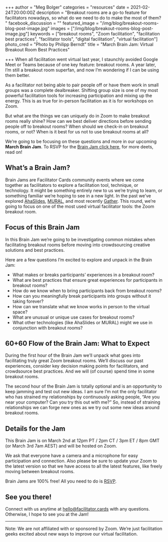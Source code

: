 +++
author = "Meg Bolger"
categories = "resources"
date = 2021-02-24T20:00:00Z
description = "Breakout rooms are a go-to feature for facilitators nowadays, so what do we need to do to make the most of them? "
facebook_discussion = ""
featured_image = "/img/blog/breakout-rooms-blog-post-image.jpg"
images = ["/img/blog/breakout-rooms-blog-post-image.jpg"]
keywords = ["breakout rooms", "Zoom facilitation", "facilitation best practices", "facilitator tools", "digital facilitation", "virtual facilitation"]
photo_cred = "Photo by Philipp Berndt"
title = "March Brain Jam: Virtual Breakout Room Best Practices"

+++
When all facilitation went virtual last year, I staunchly avoided Google Meet or Teams because of one key feature: breakout rooms. A year later, I’m still a breakout room superfan, and now I’m wondering if I can be using them better.

As a facilitator not being able to pair people off or have them work in small groups was a complete dealbreaker. Shifting group size is one of my most powerful facilitation tools for increasing participation and mixing up the energy. This is as true for in-person facilitation as it is for workshops on Zoom.

But what are the things we can uniquely do in Zoom to make breakout rooms really shine? How can we best deliver directions before sending people off to breakout rooms? When should we check-in on breakout rooms, or not? When is it best for us not to use breakout rooms at all?

We’re going to be focusing on these questions and more in our upcoming **March Brain Jam**. To RSVP for the [Brain Jam click here](https://airtable.com/shryTZVY7ieydXSAy?prefill_Date=March+2nd+Brain+Jam+on+Breakout+Rooms), for more deets, read on!

## What’s a Brain Jam?

Brain Jams are Facilitator Cards community events where we come together as facilitators to explore a facilitation tool, technique, or technology. It might be something entirely new to us we’re trying to learn, or something familiar we’re hoping to see in a new light. In the past we’ve explored [AhaSlides](https://www.facilitator.cards/blog/using-ahaslides-for-virtual-facilitation-canning-the-brain-jam/), [MURAL](https://www.facilitator.cards/blog/using-mural-for-virtual-facilitation-canning-the-brain-jam/), and most recently [Gather](https://www.facilitator.cards/blog/come-brain-jam-on-gather.town/). This round, we’re going to focus on one of the most used virtual facilitator tools: the Zoom breakout room.

## Focus of this Brain Jam

In this Brain Jam we’re going to be investigating common mistakes when facilitating breakout rooms before moving into crowdsourcing creative solutions and best practices.

Here are a few questions I’m excited to explore and unpack in the Brain Jam:

* What makes or breaks participants’ experiences in a breakout room?
* What are best practices that ensure great experiences for participants in breakout rooms?
* How do we know when to bring participants back from breakout rooms?
* How can you meaningfully break participants into groups without it taking forever?
* How can we translate what we know works in person to the virtual space?
* What are unusual or unique use cases for breakout rooms?
* What other technologies (like AhaSlides or MURAL) might we use in conjunction with breakout rooms?

## 60+60 Flow of the Brain Jam: What to Expect

During the first hour of the Brain Jam we’ll unpack what goes into facilitating truly great Zoom breakout rooms. We’ll discuss our past experiences, consider key decision making points for facilitators, and crowdsource best practices. And we will (of course) spend time in some breakout rooms.

The second hour of the Brain Jam is totally optional and is an opportunity to keep jamming and test out new ideas. I am sure I’m not the only facilitator who has strained my relationships by continuously asking people, “Are you near your computer? Can you try this out with me?” So, instead of straining relationships we can forge new ones as we try out some new ideas around breakout rooms.

## Details for the Jam

This Brain Jam is on March 2nd at 12pm PT / 2pm CT / 3pm ET / 8pm GMT (or March 3rd 7am AEST) and will be hosted on Zoom.

We ask that everyone have a camera and a microphone for easy participation and connection. Also please be sure to update your Zoom to the latest version so that we have access to all the latest features, like freely moving between breakout rooms.

Brain Jams are 100% free! All you need to do is [RSVP](https://airtable.com/shryTZVY7ieydXSAy?prefill_Date=March+2nd+Brain+Jam+on+Breakout+Rooms).

## See you there!

Connect with us anytime at hello@facilitator.cards with any questions. Otherwise, I hope to see you at the Jam!

***

Note: We are not affiliated with or sponsored by Zoom. We’re just facilitation geeks excited about new ways to improve our virtual facilitation.